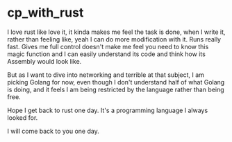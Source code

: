 # cp_with_rust

I love rust like love it, it kinda makes me feel the task is done, when I write it, rather than feeling like, yeah I can do more modification with it. Runs really fast. Gives me full control doesn't make me feel you need to know this magic function and I can easily understand its code and think how its Assembly would look like.

But as I want to dive into networking and terrible at that subject, I am picking Golang for now, even though I don't understand half of what Golang is doing, and it feels I am being restricted by the language rather than being free.

Hope I get back to rust one day. It's a programming language I always looked for.

I will come back to you one day.
